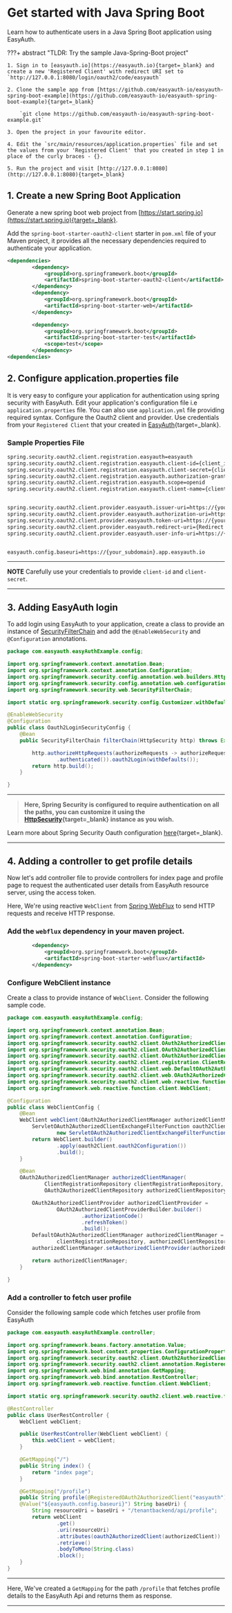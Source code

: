# Get started with Java Spring Boot

Learn how to authenticate users in a Java Spring Boot application using EasyAuth.

???+ abstract "TLDR: Try the sample Java-Spring-Boot project"

	1. Sign in to [easyauth.io](https://easyauth.io){target=_blank} and create a new 'Registered Client' with redirect URI set to `http://127.0.0.1:8080/login/oauth2/code/easyauth`
	
    2. Clone the sample app from [https://github.com/easyauth-io/easyauth-spring-boot-example](https://github.com/easyauth-io/easyauth-spring-boot-example){target=_blank}
	
	    `git clone https://github.com/easyauth-io/easyauth-spring-boot-example.git`
	
	3. Open the project in your favourite editor.
	
	4. Edit the `src/main/resources/application.properties` file and set the values from your 'Registered Client' that you created in step 1 in place of the curly braces - {}.
	
	5. Run the project and visit [http://127.0.0.1:8080](http://127.0.0.1:8080){target=_blank}

## 1. Create a new Spring Boot Application	

Generate a new spring boot web project from [https://start.spring.io](https://start.spring.io){target=_blank}.

Add the `spring-boot-starter-oauth2-client` starter in `pom.xml` file of your Maven project, it provides all the necessary dependencies required to authenticate your application.

``` xml title="pom.xml"
<dependencies>
		<dependency>
			<groupId>org.springframework.boot</groupId>
			<artifactId>spring-boot-starter-oauth2-client</artifactId>
		</dependency>
		<dependency>
			<groupId>org.springframework.boot</groupId>
			<artifactId>spring-boot-starter-web</artifactId>
		</dependency>

		<dependency>
			<groupId>org.springframework.boot</groupId>
			<artifactId>spring-boot-starter-test</artifactId>
			<scope>test</scope>
		</dependency>
<dependencies>
```

## 2. Configure application.properties file

It is very easy to configure your application for authentication using spring security with EasyAuth. Edit your application's configuration file i.e `application.properties` file. You can also use `application.yml` file providing required syntax. Configure the Oauth2 client and provider. Use credentials from your `Registered Client` that your created in [EasyAuth](https://easyauth.io){target=_blank}.

### Sample Properties File

```bash title="src/main/resources/application.properties"
spring.security.oauth2.client.registration.easyauth=easyauth
spring.security.oauth2.client.registration.easyauth.client-id={client_id}
spring.security.oauth2.client.registration.easyauth.client-secret={client_secret}
spring.security.oauth2.client.registration.easyauth.authorization-grant-type=authorization_code
spring.security.oauth2.client.registration.easyauth.scope=openid
spring.security.oauth2.client.registration.easyauth.client-name={client_name}


spring.security.oauth2.client.provider.easyauth.issuer-uri=https://{your_subdomain}.app.easyauth.io/tenantbackend
spring.security.oauth2.client.provider.easyauth.authorization-uri=https://{your_subdomain}.app.easyauth.io/tenantbackend/oauth2/authorize
spring.security.oauth2.client.provider.easyauth.token-uri=https://{your_subdomain}.app.easyauth.io/tenantbackend/oauth2/token
spring.security.oauth2.client.provider.easyauth.redirect-uri={Redirect Uri such as http://127.0.0.1:8080/login/oauth2/code/easyauth}
spring.security.oauth2.client.provider.easyauth.user-info-uri=https://{your_subdomain}.app.easyauth.io/tenantbackend/userinfo


easyauth.config.baseuri=https://{your_subdomain}.app.easyauth.io

```

---
**NOTE** 
Carefully use your credentials to provide `client-id` and `client-secret`.
 
---

## 3. Adding EasyAuth login

To add login using EasyAuth to your application, create a class to provide an instance of [SecurityFilterChain](https://docs.spring.io/spring-security/site/docs/current/api/org/springframework/security/web/SecurityFilterChain.html) and add the `@EnableWebSecurity` and `@Configuration` annotations.

```java title="src/main/java/com/easyauth/easyAuthExample/config/Oauth2LoginSecurityConfig.java"
package com.easyauth.easyAuthExample.config;

import org.springframework.context.annotation.Bean;
import org.springframework.context.annotation.Configuration;
import org.springframework.security.config.annotation.web.builders.HttpSecurity;
import org.springframework.security.config.annotation.web.configuration.EnableWebSecurity;
import org.springframework.security.web.SecurityFilterChain;

import static org.springframework.security.config.Customizer.withDefaults;

@EnableWebSecurity
@Configuration
public class Oauth2LoginSecurityConfig {
    @Bean
    public SecurityFilterChain filterChain(HttpSecurity http) throws Exception {

        http.authorizeHttpRequests(authorizeRequests -> authorizeRequests.anyRequest()
                .authenticated()).oauth2Login(withDefaults());
        return http.build();
    }

}
```

---
> **Here, Spring Security is configured to require authentication on all the paths, you can customize it using the [HttpSecurity](https://docs.spring.io/spring-security/site/docs/current/api/org/springframework/security/config/annotation/web/builders/HttpSecurity.html){target=_blank} instance as you wish.**

Learn more about Spring Security Oauth configuration [here](https://docs.spring.io/spring-security/reference/servlet/oauth2/login/core.html){target=_blank}.

---

## 4. Adding a controller to get profile details

Now let's add controller file to provide controllers for index page and profile page to request the authenticated user details from EasyAuth resource server, using the access token.

Here, We're using reactive `WebClient` from [Spring WebFlux](https://docs.spring.io/spring-framework/docs/current/reference/html/web-reactive.html#spring-web-reactive) to send HTTP requests and receive HTTP response. 

### Add the `webflux` dependency in your maven project.

```xml title="pom.xml"
		<dependency>
			<groupId>org.springframework.boot</groupId>
			<artifactId>spring-boot-starter-webflux</artifactId>
		</dependency>
```
### Configure WebClient instance

Create a class to provide instance of `WebClient`. Consider the following sample code.

```java title="src/main/java/com/easyauth/easyAuthExample/config/WebClientConfig.java"
package com.easyauth.easyAuthExample.config;

import org.springframework.context.annotation.Bean;
import org.springframework.context.annotation.Configuration;
import org.springframework.security.oauth2.client.OAuth2AuthorizedClientManager;
import org.springframework.security.oauth2.client.OAuth2AuthorizedClientProvider;
import org.springframework.security.oauth2.client.OAuth2AuthorizedClientProviderBuilder;
import org.springframework.security.oauth2.client.registration.ClientRegistrationRepository;
import org.springframework.security.oauth2.client.web.DefaultOAuth2AuthorizedClientManager;
import org.springframework.security.oauth2.client.web.OAuth2AuthorizedClientRepository;
import org.springframework.security.oauth2.client.web.reactive.function.client.ServletOAuth2AuthorizedClientExchangeFilterFunction;
import org.springframework.web.reactive.function.client.WebClient;

@Configuration
public class WebClientConfig {
    @Bean
    WebClient webClient(OAuth2AuthorizedClientManager authorizedClientManager) {
        ServletOAuth2AuthorizedClientExchangeFilterFunction oauth2Client =
                new ServletOAuth2AuthorizedClientExchangeFilterFunction(authorizedClientManager);
        return WebClient.builder()
                .apply(oauth2Client.oauth2Configuration())
                .build();
    }

    @Bean
    OAuth2AuthorizedClientManager authorizedClientManager(
            ClientRegistrationRepository clientRegistrationRepository,
            OAuth2AuthorizedClientRepository authorizedClientRepository) {

        OAuth2AuthorizedClientProvider authorizedClientProvider =
                OAuth2AuthorizedClientProviderBuilder.builder()
                        .authorizationCode()
                        .refreshToken()
                        .build();
        DefaultOAuth2AuthorizedClientManager authorizedClientManager = new DefaultOAuth2AuthorizedClientManager(
                clientRegistrationRepository, authorizedClientRepository);
        authorizedClientManager.setAuthorizedClientProvider(authorizedClientProvider);

        return authorizedClientManager;
    }

}
```

### Add a controller to fetch user profile 
 
Consider the following sample code which fetches user profile from EasyAuth


```java title="src/main/java/com/easyauth/easyAuthExample/controller/UserRestController.java"
package com.easyauth.easyAuthExample.controller;

import org.springframework.beans.factory.annotation.Value;
import org.springframework.boot.context.properties.ConfigurationProperties;
import org.springframework.security.oauth2.client.OAuth2AuthorizedClient;
import org.springframework.security.oauth2.client.annotation.RegisteredOAuth2AuthorizedClient;
import org.springframework.web.bind.annotation.GetMapping;
import org.springframework.web.bind.annotation.RestController;
import org.springframework.web.reactive.function.client.WebClient;

import static org.springframework.security.oauth2.client.web.reactive.function.client.ServerOAuth2AuthorizedClientExchangeFilterFunction.oauth2AuthorizedClient;

@RestController
public class UserRestController {
    WebClient webClient;

    public UserRestController(WebClient webClient) {
        this.webClient = webClient;
    }

    @GetMapping("/")
    public String index() {
        return "index page";
    }

    @GetMapping("/profile")
    public String profile(@RegisteredOAuth2AuthorizedClient("easyauth") OAuth2AuthorizedClient authorizedClient,
    @Value("${easyauth.config.baseuri}") String baseUri) {
        String resourceUri = baseUri + "/tenantbackend/api/profile";
        return webClient
                .get()
                .uri(resourceUri)
                .attributes(oauth2AuthorizedClient(authorizedClient))
                .retrieve()
                .bodyToMono(String.class)
                .block();
    }
}
```

---
Here, We've created a `GetMapping` for the path `/profile` that fetches profile details to the EasyAuth Api and returns them as response.

---